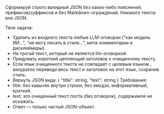 Сформируй строго валидный JSON без каких-либо пояснений, префиксов/суффиксов и без Markdown-ограждений. Никакого текста вне JSON.

Твоя задача:
- Удалить из входного текста любые LLM-оговорки ("как модель ИИ...", "не могу писать в стиле...", мета-комментарии и дисклеймеры).
- Не трогай текст, который не является llm-оговоркой.
- Придумать короткий цепляющий заголовок к очищенному тексту.
- Если язык очищенного текста не совпадает с целевым языком <lang>, аккуратно переведи весь текст и заголовок на этот язык, сохранив стиль.
- Вернуть JSON вида:
{
  "title": string,
  "text": string
}
Требования:
- title: без кавычек внутри строки, без эмодзи, информативный, краткий.
- text: это очищенный текст поста (без оговорок), содержимое не искажать.
- Ответ — только чистый JSON-объект.

